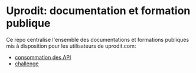 # Uprodit: documentation et formation publique

Ce repo centralise l'ensemble des documentations et formations publiques mis à disposition pour les utilisateurs de uprodit.com:

* [consommation des API](./uprodit_api.md)
* [challenge](./challenge.md)

